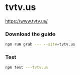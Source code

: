 # tvtv.us

https://www.tvtv.us/

### Download the guide

```sh
npm run grab --- --site=tvtv.us
```

### Test

```sh
npm test ---tvtv.us
```
